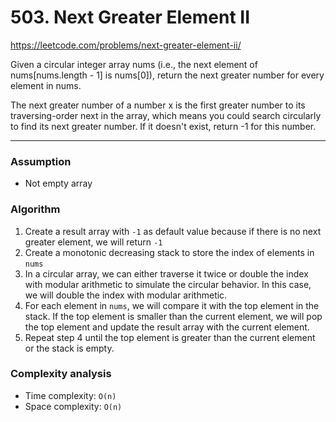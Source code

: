 # 503. Next Greater Element II

https://leetcode.com/problems/next-greater-element-ii/

Given a circular integer array nums (i.e., the next element of nums[nums.length - 1] is nums[0]), return the next greater number for every element in nums.

The next greater number of a number x is the first greater number to its traversing-order next in the array, which means you could search circularly to find its next greater number. If it doesn't exist, return -1 for this number.

---

### Assumption

- Not empty array

### Algorithm

1. Create a result array with `-1` as default value because if there is no next greater element, we will return `-1`
2. Create a monotonic decreasing stack to store the index of elements in `nums`
3. In a circular array, we can either traverse it twice or double the index with modular arithmetic to simulate the circular behavior. In this case, we will double the index with modular arithmetic.
4. For each element in `nums`, we will compare it with the top element in the stack. If the top element is smaller than the current element, we will pop the top element and update the result array with the current element. 
5. Repeat step 4 until the top element is greater than the current element or the stack is empty.


### Complexity analysis

- Time complexity: `O(n)`
- Space complexity: `O(n)`
